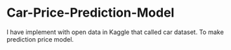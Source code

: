 # Car-Price-Prediction-Model
I have implement with open data in Kaggle that called car dataset. To make prediction price model.
